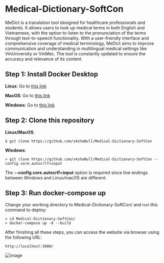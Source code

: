 # Medical-Dictionary-SoftCon
MeDict is a translation tool designed for healthcare professionals and students. It allows users to look up medical terms in both English and Vietnamese, with the option to listen to the pronunciation of the terms through text-to-speech functionality. With a user-friendly interface and comprehensive coverage of medical terminology, MeDict aims to improve communication and understanding in multilingual medical settings like VinUniversity or VinMec. The tool is constantly updated to ensure the accuracy and relevance of its content.

## Step 1: Install Docker Desktop
**Linux**: Go to [this link](https://docs.docker.com/desktop/install/linux-install/)

**MacOS**: Go to [this link](https://docs.docker.com/desktop/install/mac-install/)

**Windows**: Go to [this link](https://docs.docker.com/desktop/install/windows-install/)

## Step 2: Clone this repository
**Linux/MacOS**:
```
$ git clone https://github.com/s4shaNull/Medical-Dictionary-SoftCon 
```
**Windows**:
```
> git clone https://github.com/s4shaNull/Medical-Dictionary-SoftCon --config core.autocrlf=input
```
The **--config core.autocrlf=input** option is required since line endings between Windows and Linux/macOS are different.

## Step 3: Run docker-compose up
Change your working directory to Medical-Dictionary-SoftCon/ and run this command to deploy:

```
> cd Medical-Dictionary-SoftCon/ 
> docker-compose up -d --build
```

After finishing all these steps, you can access the website via browser using the following URL:
```
http://localhost:3000/
```
![image](https://user-images.githubusercontent.com/84661482/210073977-a431250a-e4f7-4e44-8e6f-9c8abbaf4204.png)
